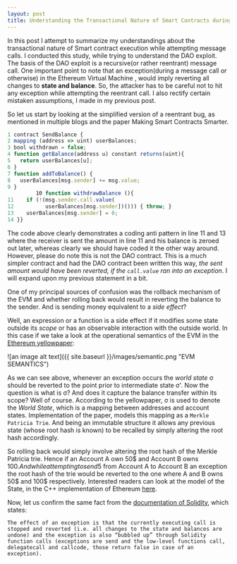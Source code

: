 ```yaml
---
layout: post
title: Understanding the Transactional Nature of Smart Contracts during message calls
---
```

In this post I attempt to summarize my understandings about the transactional nature of Smart contract execution while attempting message calls. I conducted this study, while trying to understand the DAO exploit. The basis of the DAO exploit is a recursive(or rather reentrant) message call. One important point to note that an exception(during a message call or otherwise) in the Ethereum Virtual Machine , would imply reverting all changes to **state and balance**. So, the attacker has to be careful not to hit any exception while attempting the reentrant call. I also rectify certain mistaken assumptions, I made in my previous post.

So let us start by looking at the simplified version of a reentrant bug, as mentioned in multiple blogs and the paper Making Smart Contracts Smarter.

```javascript
1 contract SendBalance {
2 mapping (address => uint) userBalances;
3 bool withdrawn = false;
4 function getBalance(address u) constant returns(uint){ 
5   return userBalances[u];
6 }
7 function addToBalance() {
8   userBalances[msg.sender] += msg.value;
9 }
￼￼￼￼￼￼￼￼￼10 function withdrawBalance (){ 
11    if (!(msg.sender.call.value(
12          userBalances[msg.sender])())) { throw; } 
13    userBalances[msg.sender] = 0;
14 }}
```
The code above clearly demonstrates a coding anti pattern in line 11 and 13 where the receiver is sent the amount in line 11 and his balance is zeroed out later, whereas clearly we should have coded it the other way around. However, please do note this is not the DAO contract. This is a much simpler contract and had the DAO contract been written this way, *the sent amount would have been reverted, if the `call.value` ran into an exception*. I will expand upon my previous statement in a bit.

One of my principal sources of confusion was the rollback mechanism of the EVM and whether rolling back would result in reverting the balance to the sender. And is sending money equivalent to a *side effect*? 

Well, an expression or a function is a side effect if it modifies some state outside its *scope* or has an observable interaction with the outside world. In this case if we take a look at the operational semantics of the EVM in the [Ethereum yellowpaper](http://gavwood.com/paper.pdf):

![an image alt text]({{ site.baseurl }}/images/semantic.png "EVM SEMANTICS")

As we can see above, whenever an exception occurs the *world state* σ should be reverted to the point prior to intermediate state σ'. Now the question is what is σ? And does it capture the balance transfer within its scope? Well of course. According to the yellowpaper, σ is used to denote the *World State*, which is a mapping between addresses and account states. Implementation of the paper, models this mapping as a `Merkle Patricia Trie`. And being an immutable structure it allows any previous state (whose root hash is known) to be recalled by simply altering the root hash accordingly. 

So rolling back would simply involve altering the root hash of the Merkle Patricia trie. Hence if an Account A own 50$ and Account B owns 100$. And while attempting to send 5$ from Account A to Account B an exception the root hash of the trie would be reverted to the one where A and B owns 50$ and 100$ respectively. Interested readers can look at the model of the State, in the C++ implementation of Ethereum [here](https://github.com/ethereum/cpp-ethereum/blob/6f0c62e759fe9c950dbd481c1514f869bdd70a93/libethereum/State.h).

Now, let us confirm the same fact from the [documentation of Solidity](http://solidity.readthedocs.io/en/latest/control-structures.html#exceptions), which states:
```
The effect of an exception is that the currently executing call is stopped and reverted (i.e. all changes to the state and balances are undone) and the exception is also “bubbled up” through Solidity function calls (exceptions are send and the low-level functions call, delegatecall and callcode, those return false in case of an exception).
```